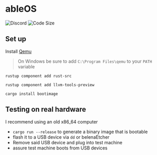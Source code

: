 # ableOS
![Discord](https://img.shields.io/discord/831368967385120810) ![Code Size](https://img.shields.io/github/languages/code-size/abletheabove/ableos)
## Set up
Install [Qemu](https://www.qemu.org/)

> On Windows be sure to add `C:\Program Files\qemu` to your `PATH` variable

`rustup component add rust-src`

`rustup component add llvm-tools-preview`

`cargo install bootimage`


## Testing on real hardware
I recommend using an old x86_64 computer
* `cargo run --release` to generate a binary image that is bootable
* flash it to a USB device via `dd` or belenaEtcher
* Remove said USB device and plug into test machine
* assure test machine boots from USB devices
